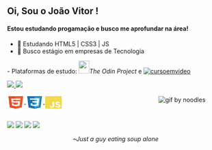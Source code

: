 ## Oi, Sou o João Vitor !
#### Estou estudando progamação e busco me aprofundar na área!
- 🌱 Estudando HTML5 | CSS3 | JS
- 👀 Busco estágio em empresas de Tecnologia 
<p>- Plataformas de estudo: <a href="https://www.theodinproject.com/" target="_blank"><img  height="30" width="25" src="https://www.theodinproject.com/assets/odin-logo-bd86cf893a3de1f1daceabc1377f58669776616a91ab70c601fd5c16a4686468.svg"></a><i>The Odin Project</i> e <a href="cursoemvideo.com" target="_blank"><img height="30" width="100" src="https://www.cursoemvideo.com/wp-content/uploads/2019/08/cursoemvideo-logo-branca.png" alt="cursoemvideo"></a></p>

 <div>
  <a href="https://github.com/VituuD2">
  <img height="180em" src="https://github-readme-stats.vercel.app/api?username=vituud2&show_icons=true&theme=react&include_all_commits=true&count_private=true"/>
  <img height="180em" src="https://github-readme-stats.vercel.app/api/top-langs/?username=vituud2&layout=compact&langs_count=16&theme=react"/>
</div>

<div style="display: inline_block"><br>
  <img align="center" alt="HTML" height="30" width="40" src="https://raw.githubusercontent.com/devicons/devicon/master/icons/html5/html5-original.svg">
  <img align="center" alt="CSS" height="30" width="40" src="https://raw.githubusercontent.com/devicons/devicon/master/icons/css3/css3-original.svg">
  <img align="center" alt="Js" height="30" width="40" src="https://raw.githubusercontent.com/devicons/devicon/master/icons/javascript/javascript-plain.svg">
  <img align="right" alt="gif by noodles" height="150" width="150" src="https://c.tenor.com/JHoESCfoUZUAAAAd/noodles-day-warm-day.gif"
</div>

##

<div>
  <a href="https://www.linkedin.com/in/vituud2/" target="_blank"><img src="https://img.shields.io/badge/-LinkedIn-%230077B5?style=for-the-badge&logo=linkedin&logoColor=white" target="_blank"></a> 
  <a href="https://instagram.com/vituud2" target="_blank"><img src="https://img.shields.io/badge/-Instagram-%23E4405F?style=for-the-badge&logo=instagram&logoColor=white" target="_blank"></a>
  <a href="mailto:overroot0@gmail.com"><img src="https://img.shields.io/badge/-Gmail-%23333?style=for-the-badge&logo=gmail&logoColor=white" target="_blank"></a>
  <a href="https://api.whatsapp.com/send?phone=5537998036946" target="blank"><img src="https://img.shields.io/badge/WhatsApp-25D366?style=for-the-badge&logo=whatsapp&logoColor=white" target="_blank"></a>
  <p style="display: inline_block" align="right"><i>~Just a guy eating soup alone</i></p>
</div>
